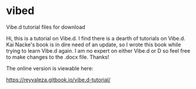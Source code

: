 # vibed
Vibe.d tutorial files for download

Hi, this is a tutorial on Vibe.d. I find there is a dearth of tutorials on Vibe.d. Kai Nacke's book is in dire need of an update, so I wrote this book while trying to learn Vibe.d again. I am no expert on either Vibe.d or D so feel free to make changes to the .docx file. Thanks!

The online version is viewable here:

https://reyvaleza.gitbook.io/vibe.d-tutorial/

